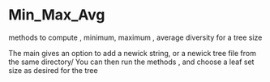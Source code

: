 # Min_Max_Avg
methods to compute , minimum, maximum , average diversity for a tree size



The main gives an option to add a newick string, or a newick tree file from the same directory/
You can then run the methods , and choose a leaf set size as desired for the tree
